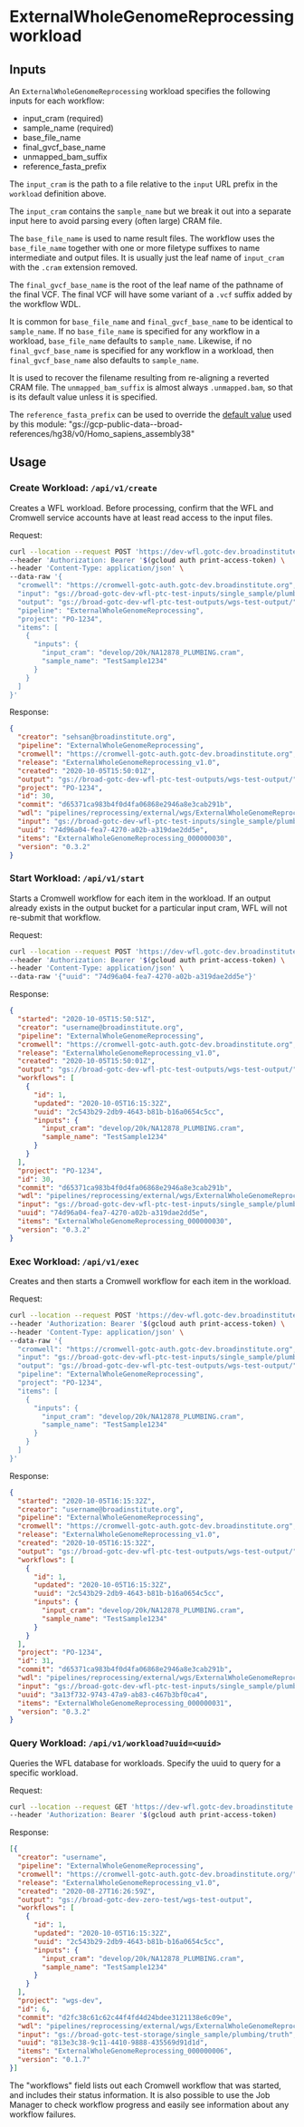 # ExternalWholeGenomeReprocessing workload

## Inputs
An `ExternalWholeGenomeReprocessing` workload
specifies the following inputs
for each workflow:

- input_cram (required)
- sample_name (required)
- base_file_name
- final_gvcf_base_name
- unmapped_bam_suffix
- reference_fasta_prefix

The `input_cram` is the path to a file
relative to the `input` URL prefix
in the `workload` definition above.

The `input_cram` contains the `sample_name`
but we break it out into a separate input here
to avoid parsing every (often large) CRAM file.

The `base_file_name` is used to name result files.
The workflow uses the `base_file_name`
together with one or more filetype suffixes
to name intermediate and output files.
It is usually just the leaf name of `input_cram`
with the `.cram` extension removed.

The `final_gvcf_base_name` is the root
of the leaf name
of the pathname of the final VCF.
The final VCF will have some variant
of a `.vcf` suffix
added by the workflow WDL.

It is common for `base_file_name`
and `final_gvcf_base_name`
to be identical to `sample_name`.
If no `base_file_name` is specified
for any workflow in a workload,
`base_file_name` defaults to `sample_name`.
Likewise,
if no `final_gvcf_base_name` is specified
for any workflow in a workload,
then `final_gvcf_base_name`
also defaults to `sample_name`.

It is used to recover the filename resulting
from re-aligning a reverted CRAM file.
The `unmapped_bam_suffix`
is almost always `.unmapped.bam`,
so that is its default value
unless it is specified.

The `reference_fasta_prefix` can be used to override
the [default value](https://github.com/broadinstitute/wfl/blob/master/api/src/wfl/references.clj#L7) used by this module:
"gs://gcp-public-data--broad-references/hg38/v0/Homo_sapiens_assembly38"

## Usage

### Create Workload: `/api/v1/create`
Creates a WFL workload. Before processing, confirm that the WFL and Cromwell service accounts have
at least read access to the input files.

Request:

```bash
curl --location --request POST 'https://dev-wfl.gotc-dev.broadinstitute.org/api/v1/create' \
--header 'Authorization: Bearer '$(gcloud auth print-access-token) \
--header 'Content-Type: application/json' \
--data-raw '{
  "cromwell": "https://cromwell-gotc-auth.gotc-dev.broadinstitute.org",
  "input": "gs://broad-gotc-dev-wfl-ptc-test-inputs/single_sample/plumbing/truth",
  "output": "gs://broad-gotc-dev-wfl-ptc-test-outputs/wgs-test-output/",
  "pipeline": "ExternalWholeGenomeReprocessing",
  "project": "PO-1234",
  "items": [
    {
      "inputs": {
        "input_cram": "develop/20k/NA12878_PLUMBING.cram",
        "sample_name": "TestSample1234"
      }
    }
  ]
}'
```

Response:

```json
{
  "creator": "sehsan@broadinstitute.org",
  "pipeline": "ExternalWholeGenomeReprocessing",
  "cromwell": "https://cromwell-gotc-auth.gotc-dev.broadinstitute.org",
  "release": "ExternalWholeGenomeReprocessing_v1.0",
  "created": "2020-10-05T15:50:01Z",
  "output": "gs://broad-gotc-dev-wfl-ptc-test-outputs/wgs-test-output/",
  "project": "PO-1234",
  "id": 30,
  "commit": "d65371ca983b4f0d4fa06868e2946a8e3cab291b",
  "wdl": "pipelines/reprocessing/external/wgs/ExternalWholeGenomeReprocessing.wdl",
  "input": "gs://broad-gotc-dev-wfl-ptc-test-inputs/single_sample/plumbing/truth",
  "uuid": "74d96a04-fea7-4270-a02b-a319dae2dd5e",
  "items": "ExternalWholeGenomeReprocessing_000000030",
  "version": "0.3.2"
}
```


### Start Workload: `/api/v1/start`

Starts a Cromwell workflow for each item in the workload. If an output already exists in the output bucket for a
particular input cram, WFL will not re-submit that workflow.

Request:

```bash
curl --location --request POST 'https://dev-wfl.gotc-dev.broadinstitute.org/api/v1/start' \
--header 'Authorization: Bearer '$(gcloud auth print-access-token) \
--header 'Content-Type: application/json' \
--data-raw '{"uuid": "74d96a04-fea7-4270-a02b-a319dae2dd5e"}'
```

Response:

```json
{
  "started": "2020-10-05T15:50:51Z",
  "creator": "username@broadinstitute.org",
  "pipeline": "ExternalWholeGenomeReprocessing",
  "cromwell": "https://cromwell-gotc-auth.gotc-dev.broadinstitute.org",
  "release": "ExternalWholeGenomeReprocessing_v1.0",
  "created": "2020-10-05T15:50:01Z",
  "output": "gs://broad-gotc-dev-wfl-ptc-test-outputs/wgs-test-output/",
  "workflows": [
    {
      "id": 1,
      "updated": "2020-10-05T16:15:32Z",
      "uuid": "2c543b29-2db9-4643-b81b-b16a0654c5cc",
      "inputs": {
        "input_cram": "develop/20k/NA12878_PLUMBING.cram",
        "sample_name": "TestSample1234"
      }
    }
  ],
  "project": "PO-1234",
  "id": 30,
  "commit": "d65371ca983b4f0d4fa06868e2946a8e3cab291b",
  "wdl": "pipelines/reprocessing/external/wgs/ExternalWholeGenomeReprocessing.wdl",
  "input": "gs://broad-gotc-dev-wfl-ptc-test-inputs/single_sample/plumbing/truth",
  "uuid": "74d96a04-fea7-4270-a02b-a319dae2dd5e",
  "items": "ExternalWholeGenomeReprocessing_000000030",
  "version": "0.3.2"
}
```

### Exec Workload: `/api/v1/exec`

Creates and then starts a Cromwell workflow for each item in the workload.

Request:

```bash
curl --location --request POST 'https://dev-wfl.gotc-dev.broadinstitute.org/api/v1/exec' \
--header 'Authorization: Bearer '$(gcloud auth print-access-token) \
--header 'Content-Type: application/json' \
--data-raw '{
  "cromwell": "https://cromwell-gotc-auth.gotc-dev.broadinstitute.org",
  "input": "gs://broad-gotc-dev-wfl-ptc-test-inputs/single_sample/plumbing/truth",
  "output": "gs://broad-gotc-dev-wfl-ptc-test-outputs/wgs-test-output/",
  "pipeline": "ExternalWholeGenomeReprocessing",
  "project": "PO-1234",
  "items": [
    {
      "inputs": {
        "input_cram": "develop/20k/NA12878_PLUMBING.cram",
        "sample_name": "TestSample1234"
      }
    }
  ]
}'
```

Response:

```json
{
  "started": "2020-10-05T16:15:32Z",
  "creator": "username@broadinstitute.org",
  "pipeline": "ExternalWholeGenomeReprocessing",
  "cromwell": "https://cromwell-gotc-auth.gotc-dev.broadinstitute.org",
  "release": "ExternalWholeGenomeReprocessing_v1.0",
  "created": "2020-10-05T16:15:32Z",
  "output": "gs://broad-gotc-dev-wfl-ptc-test-outputs/wgs-test-output/",
  "workflows": [
    {
      "id": 1,
      "updated": "2020-10-05T16:15:32Z",
      "uuid": "2c543b29-2db9-4643-b81b-b16a0654c5cc",
      "inputs": {
        "input_cram": "develop/20k/NA12878_PLUMBING.cram",
        "sample_name": "TestSample1234"
      }
    }
  ],
  "project": "PO-1234",
  "id": 31,
  "commit": "d65371ca983b4f0d4fa06868e2946a8e3cab291b",
  "wdl": "pipelines/reprocessing/external/wgs/ExternalWholeGenomeReprocessing.wdl",
  "input": "gs://broad-gotc-dev-wfl-ptc-test-inputs/single_sample/plumbing/truth",
  "uuid": "3a13f732-9743-47a9-ab83-c467b3bf0ca4",
  "items": "ExternalWholeGenomeReprocessing_000000031",
  "version": "0.3.2"
}
```

### Query Workload: `/api/v1/workload?uuid=<uuid>`

Queries the WFL database for workloads. Specify the uuid to query for a specific workload.

Request:

```bash
curl --location --request GET 'https://dev-wfl.gotc-dev.broadinstitute.org/api/v1/workload?uuid=813e3c38-9c11-4410-9888-435569d91d1d' \
--header 'Authorization: Bearer '$(gcloud auth print-access-token)
```

Response:

```json
[{
  "creator": "username",
  "pipeline": "ExternalWholeGenomeReprocessing",
  "cromwell": "https://cromwell-gotc-auth.gotc-dev.broadinstitute.org/",
  "release": "ExternalWholeGenomeReprocessing_v1.0",
  "created": "2020-08-27T16:26:59Z",
  "output": "gs://broad-gotc-dev-zero-test/wgs-test-output",
  "workflows": [
    {
      "id": 1,
      "updated": "2020-10-05T16:15:32Z",
      "uuid": "2c543b29-2db9-4643-b81b-b16a0654c5cc",
      "inputs": {
        "input_cram": "develop/20k/NA12878_PLUMBING.cram",
        "sample_name": "TestSample1234"
      }
    }
  ],
  "project": "wgs-dev",
  "id": 6,
  "commit": "d2fc38c61c62c44f4fd4d24bdee3121138e6c09e",
  "wdl": "pipelines/reprocessing/external/wgs/ExternalWholeGenomeReprocessing.wdl",
  "input": "gs://broad-gotc-test-storage/single_sample/plumbing/truth",
  "uuid": "813e3c38-9c11-4410-9888-435569d91d1d",
  "items": "ExternalWholeGenomeReprocessing_000000006",
  "version": "0.1.7"
}]
```

The "workflows" field lists out each Cromwell workflow that was started, and includes their
status information. It is also possible to use the Job Manager to check workflow progress and
easily see information about any workflow failures.
